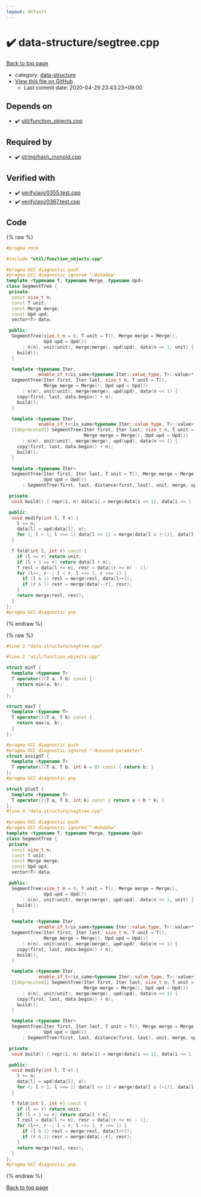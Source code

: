 ```yaml
---
layout: default
---
```


<!-- mathjax config similar to math.stackexchange -->
<script type="text/javascript" async
  src="https://cdnjs.cloudflare.com/ajax/libs/mathjax/2.7.5/MathJax.js?config=TeX-MML-AM_CHTML">
</script>
<script type="text/x-mathjax-config">
  MathJax.Hub.Config({
    TeX: { equationNumbers: { autoNumber: "AMS" }},
    tex2jax: {
      inlineMath: [ ['$','$'] ],
      processEscapes: true
    },
    "HTML-CSS": { matchFontHeight: false },
    displayAlign: "left",
    displayIndent: "2em"
  });
</script>

<script type="text/javascript" src="https://cdnjs.cloudflare.com/ajax/libs/jquery/3.4.1/jquery.min.js"></script>
<script src="https://cdn.jsdelivr.net/npm/jquery-balloon-js@1.1.2/jquery.balloon.min.js" integrity="sha256-ZEYs9VrgAeNuPvs15E39OsyOJaIkXEEt10fzxJ20+2I=" crossorigin="anonymous"></script>
<script type="text/javascript" src="../../assets/js/copy-button.js"></script>
<link rel="stylesheet" href="../../assets/css/copy-button.css" />


# :heavy_check_mark: data-structure/segtree.cpp

<a href="../../index.html">Back to top page</a>

* category: <a href="../../index.html#36397fe12f935090ad150c6ce0c258d4">data-structure</a>
* <a href="{{ site.github.repository_url }}/blob/master/data-structure/segtree.cpp">View this file on GitHub</a>
    - Last commit date: 2020-04-29 23:43:23+09:00




## Depends on

* :heavy_check_mark: <a href="../util/function_objects.cpp.html">util/function_objects.cpp</a>


## Required by

* :heavy_check_mark: <a href="../string/hash_monoid.cpp.html">string/hash_monoid.cpp</a>


## Verified with

* :heavy_check_mark: <a href="../../verify/verify/aoj/0355.test.cpp.html">verify/aoj/0355.test.cpp</a>
* :heavy_check_mark: <a href="../../verify/verify/aoj/0367.test.cpp.html">verify/aoj/0367.test.cpp</a>


## Code

<a id="unbundled"></a>
{% raw %}
```cpp
#pragma once

#include "util/function_objects.cpp"

#pragma GCC diagnostic push
#pragma GCC diagnostic ignored "-Wshadow"
template <typename T, typename Merge, typename Upd>
class SegmentTree {
 private:
  const size_t n;
  const T unit;
  const Merge merge;
  const Upd upd;
  vector<T> data;

 public:
  SegmentTree(size_t n = 0, T unit = T(), Merge merge = Merge(),
              Upd upd = Upd())
      : n(n), unit(unit), merge(merge), upd(upd), data(n << 1, unit) {
    build();
  }

  template <typename Iter,
            enable_if_t<is_same<typename Iter::value_type, T>::value>* = nullptr>
  SegmentTree(Iter first, Iter last, size_t n, T unit = T(),
              Merge merge = Merge(), Upd upd = Upd())
      : n(n), unit(unit), merge(merge), upd(upd), data(n << 1) {
    copy(first, last, data.begin() + n);
    build();
  }

  template <typename Iter,
            enable_if_t<!is_same<typename Iter::value_type, T>::value>* = nullptr>
  [[deprecated]] SegmentTree(Iter first, Iter last, size_t n, T unit = T(),
                             Merge merge = Merge(), Upd upd = Upd())
      : n(n), unit(unit), merge(merge), upd(upd), data(n << 1) {
    copy(first, last, data.begin() + n);
    build();
  }

  template <typename Iter>
  SegmentTree(Iter first, Iter last, T unit = T(), Merge merge = Merge(),
              Upd upd = Upd())
      : SegmentTree(first, last, distance(first, last), unit, merge, upd) {}

 private:
  void build() { repr(i, n) data[i] = merge(data[i << 1], data[i << 1 | 1]); }

 public:
  void modify(int l, T v) {
    l += n;
    data[l] = upd(data[l], v);
    for (; l > 1; l >>= 1) data[l >> 1] = merge(data[l & (~1)], data[l | 1]);
  }

  T fold(int l, int r) const {
    if (l == r) return unit;
    if (l + 1 == r) return data[l + n];
    T resl = data[l += n], resr = data[(r += n) - 1];
    for (l++, r--; l < r; l >>= 1, r >>= 1) {
      if (l & 1) resl = merge(resl, data[l++]);
      if (r & 1) resr = merge(data[--r], resr);
    }
    return merge(resl, resr);
  }
};
#pragma GCC diagnostic pop

```
{% endraw %}

<a id="bundled"></a>
{% raw %}
```cpp
#line 2 "data-structure/segtree.cpp"

#line 2 "util/function_objects.cpp"

struct minT {
  template <typename T>
  T operator()(T a, T b) const {
    return min(a, b);
  }
};

struct maxT {
  template <typename T>
  T operator()(T a, T b) const {
    return max(a, b);
  }
};

#pragma GCC diagnostic push
#pragma GCC diagnostic ignored "-Wunused-parameter"
struct assignT {
  template <typename T>
  T operator()(T a, T b, int k = 0) const { return b; }
};
#pragma GCC diagnostic pop

struct plusT {
  template <typename T>
  T operator()(T a, T b, int k) const { return a + b * k; }
};
#line 4 "data-structure/segtree.cpp"

#pragma GCC diagnostic push
#pragma GCC diagnostic ignored "-Wshadow"
template <typename T, typename Merge, typename Upd>
class SegmentTree {
 private:
  const size_t n;
  const T unit;
  const Merge merge;
  const Upd upd;
  vector<T> data;

 public:
  SegmentTree(size_t n = 0, T unit = T(), Merge merge = Merge(),
              Upd upd = Upd())
      : n(n), unit(unit), merge(merge), upd(upd), data(n << 1, unit) {
    build();
  }

  template <typename Iter,
            enable_if_t<is_same<typename Iter::value_type, T>::value>* = nullptr>
  SegmentTree(Iter first, Iter last, size_t n, T unit = T(),
              Merge merge = Merge(), Upd upd = Upd())
      : n(n), unit(unit), merge(merge), upd(upd), data(n << 1) {
    copy(first, last, data.begin() + n);
    build();
  }

  template <typename Iter,
            enable_if_t<!is_same<typename Iter::value_type, T>::value>* = nullptr>
  [[deprecated]] SegmentTree(Iter first, Iter last, size_t n, T unit = T(),
                             Merge merge = Merge(), Upd upd = Upd())
      : n(n), unit(unit), merge(merge), upd(upd), data(n << 1) {
    copy(first, last, data.begin() + n);
    build();
  }

  template <typename Iter>
  SegmentTree(Iter first, Iter last, T unit = T(), Merge merge = Merge(),
              Upd upd = Upd())
      : SegmentTree(first, last, distance(first, last), unit, merge, upd) {}

 private:
  void build() { repr(i, n) data[i] = merge(data[i << 1], data[i << 1 | 1]); }

 public:
  void modify(int l, T v) {
    l += n;
    data[l] = upd(data[l], v);
    for (; l > 1; l >>= 1) data[l >> 1] = merge(data[l & (~1)], data[l | 1]);
  }

  T fold(int l, int r) const {
    if (l == r) return unit;
    if (l + 1 == r) return data[l + n];
    T resl = data[l += n], resr = data[(r += n) - 1];
    for (l++, r--; l < r; l >>= 1, r >>= 1) {
      if (l & 1) resl = merge(resl, data[l++]);
      if (r & 1) resr = merge(data[--r], resr);
    }
    return merge(resl, resr);
  }
};
#pragma GCC diagnostic pop

```
{% endraw %}

<a href="../../index.html">Back to top page</a>

